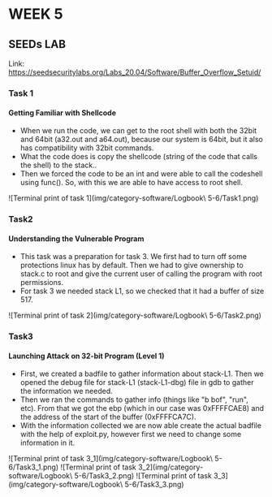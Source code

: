 # WEEK 5

## SEEDs LAB

Link: https://seedsecuritylabs.org/Labs_20.04/Software/Buffer_Overflow_Setuid/

### Task 1
#### Getting Familiar with Shellcode


- When we run the code, we can get to the root shell with both the 32bit and 64bit (a32.out and a64.out), because our system is 64bit, but it also has compatibility with 32bit commands.
- What the code does is copy the shellcode (string of the code that calls the shell) to the stack..
- Then we forced the code to be an int and were able to call the codeshell using func(). So, with this we are able to have access to root shell.


![Terminal print of task 1](img/category-software/Logbook\ 5-6/Task1.png)

### Task2
#### Understanding the Vulnerable Program

- This task was a preparation for task 3. We first had to turn off some protections linux has by default. Then we had to give ownership to stack.c to root and give the current user of calling the program with root permissions.
- For task 3 we needed stack L1, so we checked that it had a buffer of size 517.

![Terminal print of task 2](img/category-software/Logbook\ 5-6/Task2.png)

### Task3
#### Launching Attack on 32-bit Program (Level 1)

- First, we created a badfile to gather information about stack-L1. Then we opened the debug file for stack-L1 (stack-L1-dbg) file in gdb to gather the information we needed.
- Then we ran the commands to gather info (things like "b bof", "run", etc). From that we got the ebp (which in our case was 0xFFFFCAE8) and the address of the start of the buffer (0xFFFFCA7C).
- With the information collected we are now able create the actual badfile with the help of exploit.py, however first we need to change some information in it.


![Terminal print of task 3_1](img/category-software/Logbook\ 5-6/Task3_1.png)
![Terminal print of task 3_2](img/category-software/Logbook\ 5-6/Task3_2.png)
![Terminal print of task 3_3](img/category-software/Logbook\ 5-6/Task3_3.png)


